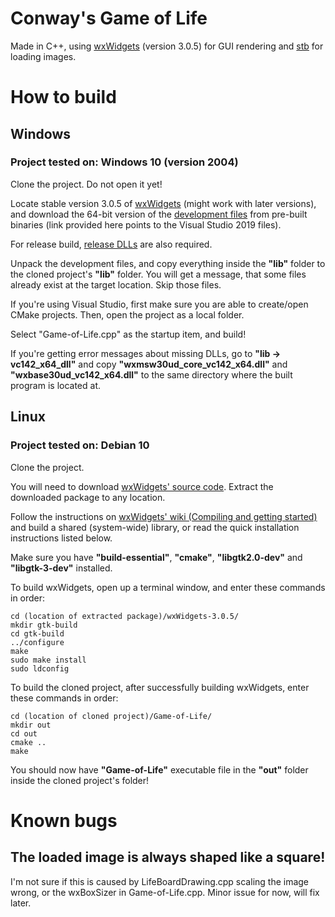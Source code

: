 # Conway's Game of Life

Made in C++, using [wxWidgets](https://www.wxwidgets.org/) (version 3.0.5) for GUI rendering and [stb](https://github.com/nothings/stb) for loading images.

# How to build

## Windows

### Project tested on: Windows 10 (version 2004)

Clone the project. Do not open it yet!

Locate stable version 3.0.5 of [wxWidgets](https://www.wxwidgets.org/downloads/) (might work with later versions), and download the 64-bit version of the [development files](https://github.com/wxWidgets/wxWidgets/releases/download/v3.0.5/wxMSW-3.0.5_vc142_x64_Dev.7z) from pre-built binaries (link provided here points to the Visual Studio 2019 files).

For release build, [release DLLs](https://github.com/wxWidgets/wxWidgets/releases/download/v3.0.5/wxMSW-3.0.5_vc142_x64_ReleaseDLL.7z) are also required.

Unpack the development files, and copy everything inside the **"lib"** folder to the cloned project's **"lib"** folder. You will get a message, that some files already exist at the target location. Skip those files.

If you're using Visual Studio, first make sure you are able to create/open CMake projects. Then, open the project as a local folder.

Select "Game-of-Life.cpp" as the startup item, and build!

If you're getting error messages about missing DLLs, go to **"lib -> vc142_x64_dll"** and copy **"wxmsw30ud_core_vc142_x64.dll"** and **"wxbase30ud_vc142_x64.dll"** to the same directory where the built program is located at.

## Linux

### Project tested on: Debian 10

Clone the project.

You will need to download [wxWidgets' source code](https://github.com/wxWidgets/wxWidgets/releases/download/v3.0.5/wxWidgets-3.0.5.tar.bz2). Extract the downloaded package to any location.

Follow the instructions on [wxWidgets' wiki (Compiling and getting started)](https://wiki.wxwidgets.org/Compiling_and_getting_started) and build a shared (system-wide) library, or read the quick installation instructions listed below.

Make sure you have **"build-essential"**, **"cmake"**, **"libgtk2.0-dev"** and **"libgtk-3-dev"** installed.

To build wxWidgets, open up a terminal window, and enter these commands in order:

```
cd (location of extracted package)/wxWidgets-3.0.5/
mkdir gtk-build
cd gtk-build
../configure
make
sudo make install
sudo ldconfig
```

To build the cloned project, after successfully building wxWidgets, enter these commands in order:

```
cd (location of cloned project)/Game-of-Life/
mkdir out
cd out
cmake ..
make
```

You should now have **"Game-of-Life"** executable file in the **"out"** folder inside the cloned project's folder!

# Known bugs

## The loaded image is always shaped like a square!

I'm not sure if this is caused by LifeBoardDrawing.cpp scaling the image wrong, or the wxBoxSizer in Game-of-Life.cpp. Minor issue for now, will fix later.
